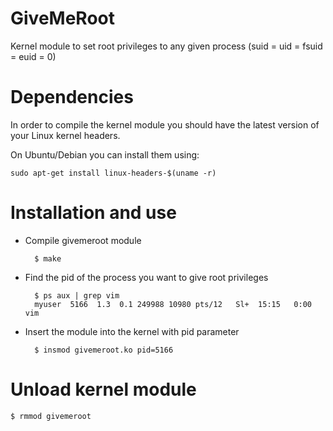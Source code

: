 GiveMeRoot
==========

Kernel module to set root privileges to any given process (suid = uid = fsuid = euid = 0)

    
Dependencies
=======

In order to compile the kernel module you should have the latest version of your Linux kernel headers.

On Ubuntu/Debian you can install them using:

    sudo apt-get install linux-headers-$(uname -r)


Installation and use
============

* Compile givemeroot module



		$ make



* Find the pid of the process you want to give root privileges



		$ ps aux | grep vim
		myuser  5166  1.3  0.1 249988 10980 pts/12   Sl+  15:15   0:00 vim



* Insert the module into the kernel with pid parameter



		$ insmod givemeroot.ko pid=5166




Unload kernel module
============

	$ rmmod givemeroot


